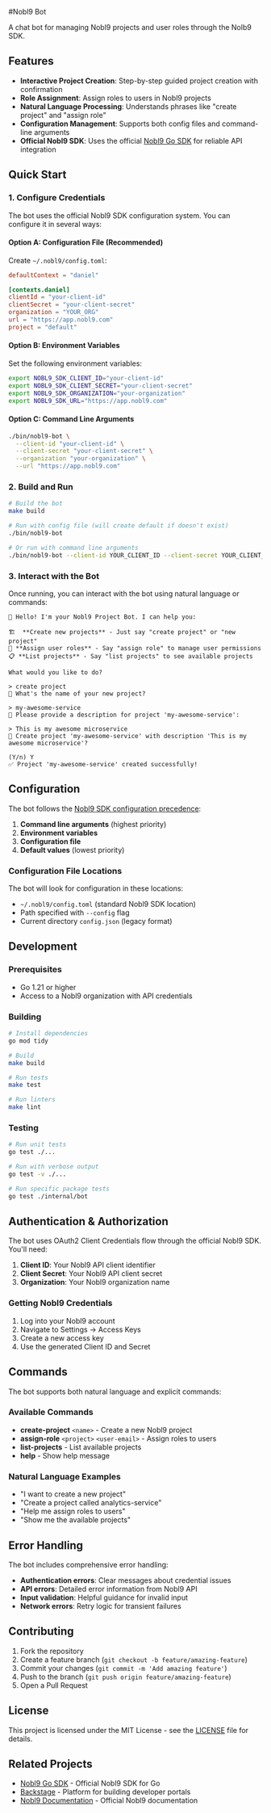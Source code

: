 #Nobl9 Bot

A chat bot for managing Nobl9 projects and user roles through the Nolb9 SDK.

## Features

- **Interactive Project Creation**: Step-by-step guided project creation with confirmation
- **Role Assignment**: Assign roles to users in Nobl9 projects  
- **Natural Language Processing**: Understands phrases like "create project" and "assign role"
- **Configuration Management**: Supports both config files and command-line arguments
- **Official Nobl9 SDK**: Uses the official [Nobl9 Go SDK](https://github.com/nobl9/nobl9-go) for reliable API integration

## Quick Start

### 1. Configure Credentials

The bot uses the official Nobl9 SDK configuration system. You can configure it in several ways:

#### Option A: Configuration File (Recommended)

Create `~/.nobl9/config.toml`:
```toml
defaultContext = "daniel"

[contexts.daniel]
clientId = "your-client-id"
clientSecret = "your-client-secret"
organization = "YOUR_ORG"
url = "https://app.nobl9.com"
project = "default"
```

#### Option B: Environment Variables

Set the following environment variables:
```bash
export NOBL9_SDK_CLIENT_ID="your-client-id"
export NOBL9_SDK_CLIENT_SECRET="your-client-secret"  
export NOBL9_SDK_ORGANIZATION="your-organization"
export NOBL9_SDK_URL="https://app.nobl9.com"
```

#### Option C: Command Line Arguments

```bash
./bin/nobl9-bot \
  --client-id "your-client-id" \
  --client-secret "your-client-secret" \
  --organization "your-organization" \
  --url "https://app.nobl9.com"
```

### 2. Build and Run

```bash
# Build the bot
make build

# Run with config file (will create default if doesn't exist)
./bin/nobl9-bot

# Or run with command line arguments
./bin/nobl9-bot --client-id YOUR_CLIENT_ID --client-secret YOUR_CLIENT_SECRET --organization YOUR_ORG
```

### 3. Interact with the Bot

Once running, you can interact with the bot using natural language or commands:

```
👋 Hello! I'm your Nobl9 Project Bot. I can help you:

🏗️  **Create new projects** - Just say "create project" or "new project"
👥 **Assign user roles** - Say "assign role" to manage user permissions
📋 **List projects** - Say "list projects" to see available projects

What would you like to do?

> create project
🤖 What's the name of your new project?

> my-awesome-service
🤖 Please provide a description for project 'my-awesome-service':

> This is my awesome microservice
🤖 Create project 'my-awesome-service' with description 'This is my awesome microservice'?

(Y/n) Y
✅ Project 'my-awesome-service' created successfully!
```

## Configuration

The bot follows the [Nobl9 SDK configuration precedence](https://github.com/nobl9/nobl9-go#reading-configuration):

1. **Command line arguments** (highest priority)
2. **Environment variables** 
3. **Configuration file**
4. **Default values** (lowest priority)

### Configuration File Locations

The bot will look for configuration in these locations:
- `~/.nobl9/config.toml` (standard Nobl9 SDK location)
- Path specified with `--config` flag
- Current directory `config.json` (legacy format)

## Development

### Prerequisites

- Go 1.21 or higher
- Access to a Nobl9 organization with API credentials

### Building

```bash
# Install dependencies
go mod tidy

# Build
make build

# Run tests
make test

# Run linters
make lint
```

### Testing

```bash
# Run unit tests
go test ./...

# Run with verbose output
go test -v ./...

# Run specific package tests
go test ./internal/bot
```

## Authentication & Authorization

The bot uses OAuth2 Client Credentials flow through the official Nobl9 SDK. You'll need:

1. **Client ID**: Your Nobl9 API client identifier
2. **Client Secret**: Your Nobl9 API client secret  
3. **Organization**: Your Nobl9 organization name

### Getting Nobl9 Credentials

1. Log into your Nobl9 account
2. Navigate to Settings → Access Keys
3. Create a new access key
4. Use the generated Client ID and Secret

## Commands

The bot supports both natural language and explicit commands:

### Available Commands

- **create-project** `<name>` - Create a new Nobl9 project
- **assign-role** `<project>` `<user-email>` - Assign roles to users  
- **list-projects** - List available projects
- **help** - Show help message

### Natural Language Examples

- "I want to create a new project"
- "Create a project called analytics-service"  
- "Help me assign roles to users"
- "Show me the available projects"

## Error Handling

The bot includes comprehensive error handling:

- **Authentication errors**: Clear messages about credential issues
- **API errors**: Detailed error information from Nobl9 API
- **Input validation**: Helpful guidance for invalid input
- **Network errors**: Retry logic for transient failures

## Contributing

1. Fork the repository
2. Create a feature branch (`git checkout -b feature/amazing-feature`)
3. Commit your changes (`git commit -m 'Add amazing feature'`)
4. Push to the branch (`git push origin feature/amazing-feature`)
5. Open a Pull Request

## License

This project is licensed under the MIT License - see the [LICENSE](LICENSE) file for details.

## Related Projects

- [Nobl9 Go SDK](https://github.com/nobl9/nobl9-go) - Official Nobl9 SDK for Go
- [Backstage](https://backstage.io/) - Platform for building developer portals
- [Nobl9 Documentation](https://docs.nobl9.com/) - Official Nobl9 documentation
